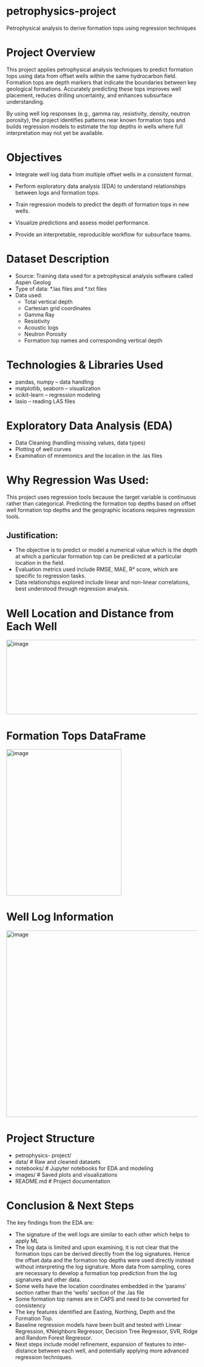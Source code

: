 # petrophysics-project
Petrophysical analysis to derive formation tops using regression techniques

# Project Overview

This project applies petrophysical analysis techniques to predict formation tops using data from offset wells within the same hydrocarbon field. Formation tops are depth markers that indicate the boundaries between key geological formations. Accurately predicting these tops improves well placement, reduces drilling uncertainty, and enhances subsurface understanding.

By using well log responses (e.g., gamma ray, resistivity, density, neutron porosity), the project identifies patterns near known formation tops and builds regression models to estimate the top depths in wells where full interpretation may not yet be available.

# Objectives

- Integrate well log data from multiple offset wells in a consistent format.

- Perform exploratory data analysis (EDA) to understand relationships between logs and formation tops.

- Train regression models to predict the depth of formation tops in new wells.

- Visualize predictions and assess model performance.

- Provide an interpretable, reproducible workflow for subsurface teams.

# Dataset Description

- Source: Training data used for a petrophysical analysis software called Aspen Geolog
- Type of data:  *.las files and *.txt files
- Data used:
  - Total vertical depth
  - Cartesian grid coordinates
  - Gamma Ray
  - Resistivity
  - Acoustic logs
  - Neutron Porosity
  - Formation top names and corresponding vertical depth

# Technologies & Libraries Used

- pandas, numpy – data handling
- matplotlib, seaborn – visualization
- scikit-learn – regression modeling
- lasio – reading LAS files

# Exploratory Data Analysis (EDA)

- Data Cleaning (handling missing values, data types)
- Plotting of well curves
- Examination of mnemonics and the location in the .las files

# Why Regression Was Used:

This project uses regression tools because the target variable is continuous rather than categorical.  Predicting the formation top depths based on offset well formation top depths and the geographic locations requires regression tools.

## Justification:
- The objective is to predict or model a numerical value which is the depth at which a particular formation top can be predicted at a particular location in the field.
- Evaluation metrics used include RMSE, MAE, R² score, which are specific to regression tasks.
- Data relationships explored include linear and non-linear correlations, best understood through regression analysis.

# Well Location and Distance from Each Well
<img width="975" height="196" alt="image" src="https://github.com/user-attachments/assets/99770919-2a05-4248-9280-0c0c9e3e952d" />

# Formation Tops DataFrame
<img width="303" height="385" alt="image" src="https://github.com/user-attachments/assets/51952e64-f3fe-4f2b-aff7-ac81fc485d9c" />

# Well Log Information
<img width="642" height="491" alt="image" src="https://github.com/user-attachments/assets/f0fc6793-f56a-4b54-a723-303753889f9d" />

# Project Structure
- petrophysics- project/
- data/		# Raw and cleaned datasets
- notebooks/	# Jupyter notebooks for EDA and modeling
- images/	# Saved plots and visualizations
- README.md              # Project documentation

# Conclusion & Next Steps

The key findings from the EDA are:
- The signature of the well logs are similar to each other which helps to apply ML
- The log data is limited and upon examining, it is not clear that the formation tops can be derived directly from the log signatures.  Hence the offset data and the formation top depths were used directly instead without interpreting the log signature.  More data from sampling, cores are necessary to develop a formation top prediction from the log signatures and other data.
- Some wells have the location coordinates embedded in the ‘params’ section rather than the ‘wells’ section of the .las file
- Some formation top names are in CAPS and need to be converted for consistency
- The key features identified are Easting, Northing, Depth and the Formation Top.
- Baseline regression models have been built and tested with Linear Regression, KNeighbors Regressor, Decision Tree Regressor, SVR, Ridge and Random Forest Regressor.
- Next steps include model refinement, expansion of features to inter-distance between each well, and potentially applying more advanced regression techniques.

